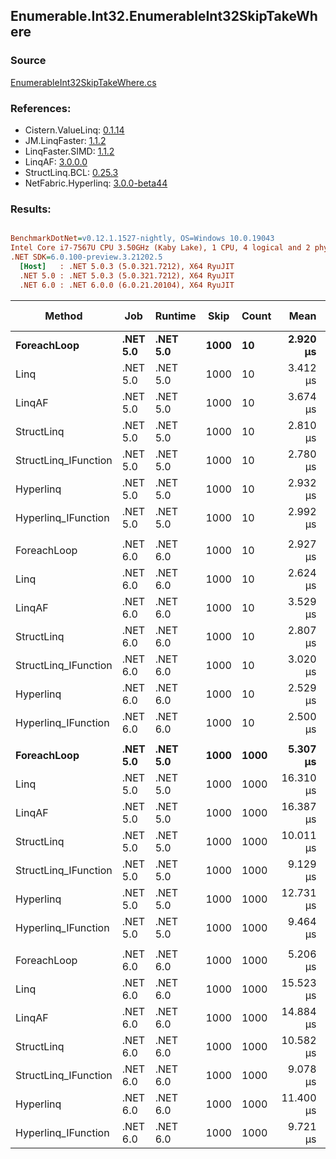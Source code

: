 ﻿## Enumerable.Int32.EnumerableInt32SkipTakeWhere

### Source
[EnumerableInt32SkipTakeWhere.cs](../LinqBenchmarks/Enumerable/Int32/EnumerableInt32SkipTakeWhere.cs)

### References:
- Cistern.ValueLinq: [0.1.14](https://www.nuget.org/packages/Cistern.ValueLinq/0.1.14)
- JM.LinqFaster: [1.1.2](https://www.nuget.org/packages/JM.LinqFaster/1.1.2)
- LinqFaster.SIMD: [1.1.2](https://www.nuget.org/packages/LinqFaster.SIMD/1.0.3)
- LinqAF: [3.0.0.0](https://www.nuget.org/packages/LinqAF/3.0.0.0)
- StructLinq.BCL: [0.25.3](https://www.nuget.org/packages/StructLinq.BCL/0.25.3)
- NetFabric.Hyperlinq: [3.0.0-beta44](https://www.nuget.org/packages/NetFabric.Hyperlinq/3.0.0-beta44)

### Results:
``` ini

BenchmarkDotNet=v0.12.1.1527-nightly, OS=Windows 10.0.19043
Intel Core i7-7567U CPU 3.50GHz (Kaby Lake), 1 CPU, 4 logical and 2 physical cores
.NET SDK=6.0.100-preview.3.21202.5
  [Host]   : .NET 5.0.3 (5.0.321.7212), X64 RyuJIT
  .NET 5.0 : .NET 5.0.3 (5.0.321.7212), X64 RyuJIT
  .NET 6.0 : .NET 6.0.0 (6.0.21.20104), X64 RyuJIT


```
|               Method |      Job |  Runtime | Skip | Count |      Mean |     Error |    StdDev | Ratio | RatioSD |  Gen 0 | Gen 1 | Gen 2 | Allocated |
|--------------------- |--------- |--------- |----- |------ |----------:|----------:|----------:|------:|--------:|-------:|------:|------:|----------:|
|          **ForeachLoop** | **.NET 5.0** | **.NET 5.0** | **1000** |    **10** |  **2.920 μs** | **0.0086 μs** | **0.0076 μs** |  **1.00** |    **0.00** | **0.0191** |     **-** |     **-** |      **40 B** |
|                 Linq | .NET 5.0 | .NET 5.0 | 1000 |    10 |  3.412 μs | 0.0089 μs | 0.0079 μs |  1.17 |    0.00 | 0.0992 |     - |     - |     208 B |
|               LinqAF | .NET 5.0 | .NET 5.0 | 1000 |    10 |  3.674 μs | 0.0322 μs | 0.0285 μs |  1.26 |    0.01 | 0.0191 |     - |     - |      40 B |
|           StructLinq | .NET 5.0 | .NET 5.0 | 1000 |    10 |  2.810 μs | 0.0134 μs | 0.0125 μs |  0.96 |    0.00 | 0.0610 |     - |     - |     128 B |
| StructLinq_IFunction | .NET 5.0 | .NET 5.0 | 1000 |    10 |  2.780 μs | 0.0083 μs | 0.0078 μs |  0.95 |    0.00 | 0.0191 |     - |     - |      40 B |
|            Hyperlinq | .NET 5.0 | .NET 5.0 | 1000 |    10 |  2.932 μs | 0.0265 μs | 0.0235 μs |  1.00 |    0.01 | 0.0191 |     - |     - |      40 B |
|  Hyperlinq_IFunction | .NET 5.0 | .NET 5.0 | 1000 |    10 |  2.992 μs | 0.0087 μs | 0.0073 μs |  1.02 |    0.00 | 0.0191 |     - |     - |      40 B |
|                      |          |          |      |       |           |           |           |       |         |        |       |       |           |
|          ForeachLoop | .NET 6.0 | .NET 6.0 | 1000 |    10 |  2.927 μs | 0.0086 μs | 0.0072 μs |  1.00 |    0.00 | 0.0191 |     - |     - |      40 B |
|                 Linq | .NET 6.0 | .NET 6.0 | 1000 |    10 |  2.624 μs | 0.0092 μs | 0.0077 μs |  0.90 |    0.00 | 0.0992 |     - |     - |     208 B |
|               LinqAF | .NET 6.0 | .NET 6.0 | 1000 |    10 |  3.529 μs | 0.0177 μs | 0.0157 μs |  1.21 |    0.01 | 0.0191 |     - |     - |      40 B |
|           StructLinq | .NET 6.0 | .NET 6.0 | 1000 |    10 |  2.807 μs | 0.0196 μs | 0.0174 μs |  0.96 |    0.01 | 0.0610 |     - |     - |     128 B |
| StructLinq_IFunction | .NET 6.0 | .NET 6.0 | 1000 |    10 |  3.020 μs | 0.0092 μs | 0.0072 μs |  1.03 |    0.00 | 0.0191 |     - |     - |      40 B |
|            Hyperlinq | .NET 6.0 | .NET 6.0 | 1000 |    10 |  2.529 μs | 0.0099 μs | 0.0093 μs |  0.86 |    0.00 | 0.0191 |     - |     - |      40 B |
|  Hyperlinq_IFunction | .NET 6.0 | .NET 6.0 | 1000 |    10 |  2.500 μs | 0.0095 μs | 0.0084 μs |  0.85 |    0.00 | 0.0191 |     - |     - |      40 B |
|                      |          |          |      |       |           |           |           |       |         |        |       |       |           |
|          **ForeachLoop** | **.NET 5.0** | **.NET 5.0** | **1000** |  **1000** |  **5.307 μs** | **0.0180 μs** | **0.0150 μs** |  **1.00** |    **0.00** | **0.0153** |     **-** |     **-** |      **40 B** |
|                 Linq | .NET 5.0 | .NET 5.0 | 1000 |  1000 | 16.310 μs | 0.0859 μs | 0.0762 μs |  3.07 |    0.02 | 0.0916 |     - |     - |     208 B |
|               LinqAF | .NET 5.0 | .NET 5.0 | 1000 |  1000 | 16.387 μs | 0.0300 μs | 0.0250 μs |  3.09 |    0.01 |      - |     - |     - |      40 B |
|           StructLinq | .NET 5.0 | .NET 5.0 | 1000 |  1000 | 10.011 μs | 0.0438 μs | 0.0388 μs |  1.89 |    0.01 | 0.0610 |     - |     - |     128 B |
| StructLinq_IFunction | .NET 5.0 | .NET 5.0 | 1000 |  1000 |  9.129 μs | 0.0321 μs | 0.0268 μs |  1.72 |    0.01 | 0.0153 |     - |     - |      40 B |
|            Hyperlinq | .NET 5.0 | .NET 5.0 | 1000 |  1000 | 12.731 μs | 0.0444 μs | 0.0394 μs |  2.40 |    0.01 | 0.0153 |     - |     - |      40 B |
|  Hyperlinq_IFunction | .NET 5.0 | .NET 5.0 | 1000 |  1000 |  9.464 μs | 0.0373 μs | 0.0349 μs |  1.78 |    0.01 | 0.0153 |     - |     - |      40 B |
|                      |          |          |      |       |           |           |           |       |         |        |       |       |           |
|          ForeachLoop | .NET 6.0 | .NET 6.0 | 1000 |  1000 |  5.206 μs | 0.0224 μs | 0.0199 μs |  1.00 |    0.00 | 0.0153 |     - |     - |      40 B |
|                 Linq | .NET 6.0 | .NET 6.0 | 1000 |  1000 | 15.523 μs | 0.0791 μs | 0.0701 μs |  2.98 |    0.01 | 0.0916 |     - |     - |     208 B |
|               LinqAF | .NET 6.0 | .NET 6.0 | 1000 |  1000 | 14.884 μs | 0.0623 μs | 0.0583 μs |  2.86 |    0.01 | 0.0153 |     - |     - |      40 B |
|           StructLinq | .NET 6.0 | .NET 6.0 | 1000 |  1000 | 10.582 μs | 0.0390 μs | 0.0345 μs |  2.03 |    0.01 | 0.0610 |     - |     - |     128 B |
| StructLinq_IFunction | .NET 6.0 | .NET 6.0 | 1000 |  1000 |  9.078 μs | 0.0434 μs | 0.0406 μs |  1.74 |    0.01 | 0.0153 |     - |     - |      40 B |
|            Hyperlinq | .NET 6.0 | .NET 6.0 | 1000 |  1000 | 11.400 μs | 0.0383 μs | 0.0320 μs |  2.19 |    0.01 | 0.0153 |     - |     - |      40 B |
|  Hyperlinq_IFunction | .NET 6.0 | .NET 6.0 | 1000 |  1000 |  9.721 μs | 0.0335 μs | 0.0314 μs |  1.87 |    0.01 | 0.0153 |     - |     - |      40 B |
